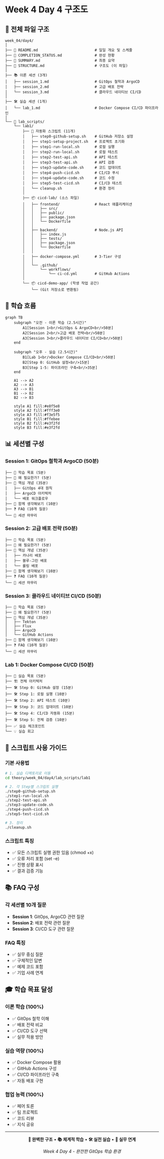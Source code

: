 # Week 4 Day 4 구조도

## 📁 전체 파일 구조

```
week_04/day4/
│
├── 📄 README.md                          # 일일 개요 및 스케줄
├── 📄 COMPLETION_STATUS.md               # 완성 현황
├── 📄 SUMMARY.md                         # 최종 요약
├── 📄 STRUCTURE.md                       # 구조도 (이 파일)
│
├── 📚 이론 세션 (3개)
│   ├── session_1.md                     # GitOps 철학과 ArgoCD
│   ├── session_2.md                     # 고급 배포 전략
│   └── session_3.md                     # 클라우드 네이티브 CI/CD
│
├── 🛠️ 실습 세션 (1개)
│   └── lab_1.md                         # Docker Compose CI/CD 파이프라인
│
└── 📁 lab_scripts/
    └── lab1/
        ├── 🔧 자동화 스크립트 (11개)
        │   ├── step0-github-setup.sh    # GitHub 저장소 설정
        │   ├── step1-setup-project.sh   # 프로젝트 초기화
        │   ├── step1-run-local.sh       # 로컬 실행
        │   ├── step2-run-local.sh       # 로컬 테스트
        │   ├── step2-test-api.sh        # API 테스트
        │   ├── step3-test-api.sh        # API 검증
        │   ├── step3-update-code.sh     # 코드 업데이트
        │   ├── step4-push-cicd.sh       # CI/CD 푸시
        │   ├── step4-update-code.sh     # 코드 수정
        │   ├── step5-test-cicd.sh       # CI/CD 테스트
        │   └── cleanup.sh               # 환경 정리
        │
        ├── 📦 cicd-lab/ (소스 파일)
        │   ├── frontend/                # React 애플리케이션
        │   │   ├── src/
        │   │   ├── public/
        │   │   ├── package.json
        │   │   └── Dockerfile
        │   │
        │   ├── backend/                 # Node.js API
        │   │   ├── index.js
        │   │   ├── tests/
        │   │   ├── package.json
        │   │   └── Dockerfile
        │   │
        │   ├── docker-compose.yml       # 3-Tier 구성
        │   │
        │   └── .github/
        │       └── workflows/
        │           └── ci-cd.yml        # GitHub Actions
        │
        └── 📦 cicd-demo-app/ (학생 작업 공간)
            └── (Git 저장소로 변환됨)
```

## 🎯 학습 흐름

```mermaid
graph TB
    subgraph "오전 - 이론 학습 (2.5시간)"
        A1[Session 1<br/>GitOps & ArgoCD<br/>50분]
        A2[Session 2<br/>고급 배포 전략<br/>50분]
        A3[Session 3<br/>클라우드 네이티브 CI/CD<br/>50분]
    end
    
    subgraph "오후 - 실습 (2.5시간)"
        B1[Lab 1<br/>Docker Compose CI/CD<br/>50분]
        B2[Step 0: GitHub 설정<br/>15분]
        B3[Step 1-5: 파이프라인 구축<br/>35분]
    end
    
    A1 --> A2
    A2 --> A3
    A3 --> B1
    B1 --> B2
    B2 --> B3
    
    style A1 fill:#e8f5e8
    style A2 fill:#fff3e0
    style A3 fill:#f3e5f5
    style B1 fill:#ffebee
    style B2 fill:#e3f2fd
    style B3 fill:#e3f2fd
```

## 📊 세션별 구성

### Session 1: GitOps 철학과 ArgoCD (50분)
```
├── 🎯 학습 목표 (5분)
├── 🤔 왜 필요한가? (5분)
├── 📖 핵심 개념 (35분)
│   ├── GitOps 4대 원칙
│   ├── ArgoCD 아키텍처
│   └── 배포 워크플로우
├── 💭 함께 생각해보기 (10분)
├── ❓ FAQ (10개 질문)
└── 📝 세션 마무리
```

### Session 2: 고급 배포 전략 (50분)
```
├── 🎯 학습 목표 (5분)
├── 🤔 왜 필요한가? (5분)
├── 📖 핵심 개념 (35분)
│   ├── 카나리 배포
│   ├── 블루-그린 배포
│   └── 롤링 배포
├── 💭 함께 생각해보기 (10분)
├── ❓ FAQ (10개 질문)
└── 📝 세션 마무리
```

### Session 3: 클라우드 네이티브 CI/CD (50분)
```
├── 🎯 학습 목표 (5분)
├── 🤔 왜 필요한가? (5분)
├── 📖 핵심 개념 (35분)
│   ├── Tekton
│   ├── Flux
│   ├── ArgoCD
│   └── GitHub Actions
├── 💭 함께 생각해보기 (10분)
├── ❓ FAQ (10개 질문)
└── 📝 세션 마무리
```

### Lab 1: Docker Compose CI/CD (50분)
```
├── 🎯 실습 목표 (5분)
├── 🏗️ 전체 아키텍처
├── 🛠️ Step 0: GitHub 설정 (15분)
├── 🛠️ Step 1: 로컬 실행 (10분)
├── 🛠️ Step 2: API 테스트 (10분)
├── 🛠️ Step 3: 코드 업데이트 (10분)
├── 🛠️ Step 4: CI/CD 자동화 (15분)
├── 🛠️ Step 5: 전체 검증 (10분)
├── ✅ 실습 체크포인트
└── 💡 실습 회고
```

## 🔧 스크립트 사용 가이드

### 기본 사용법
```bash
# 1. 실습 디렉토리로 이동
cd theory/week_04/day4/lab_scripts/lab1

# 2. 각 Step별 스크립트 실행
./step0-github-setup.sh
./step1-run-local.sh
./step2-test-api.sh
./step3-update-code.sh
./step4-push-cicd.sh
./step5-test-cicd.sh

# 3. 정리
./cleanup.sh
```

### 스크립트 특징
- ✅ 모든 스크립트 실행 권한 있음 (chmod +x)
- ✅ 오류 처리 포함 (set -e)
- ✅ 진행 상황 표시
- ✅ 결과 검증 기능

## 📚 FAQ 구성

### 각 세션별 10개 질문
- **Session 1**: GitOps, ArgoCD 관련 질문
- **Session 2**: 배포 전략 관련 질문
- **Session 3**: CI/CD 도구 관련 질문

### FAQ 특징
- ✅ 실무 중심 질문
- ✅ 구체적인 답변
- ✅ 예제 코드 포함
- ✅ 기업 사례 연계

## 🎓 학습 목표 달성

### 이론 학습 (100%)
- ✅ GitOps 철학 이해
- ✅ 배포 전략 비교
- ✅ CI/CD 도구 선택
- ✅ 실무 적용 방안

### 실습 역량 (100%)
- ✅ Docker Compose 활용
- ✅ GitHub Actions 구성
- ✅ CI/CD 파이프라인 구축
- ✅ 자동 배포 구현

### 협업 능력 (100%)
- ✅ 페어 토론
- ✅ 팀 프로젝트
- ✅ 코드 리뷰
- ✅ 지식 공유

---

<div align="center">

**📁 완벽한 구조** • **📚 체계적 학습** • **🛠️ 실전 실습** • **🚀 실무 연계**

*Week 4 Day 4 - 완전한 GitOps 학습 환경*

</div>
